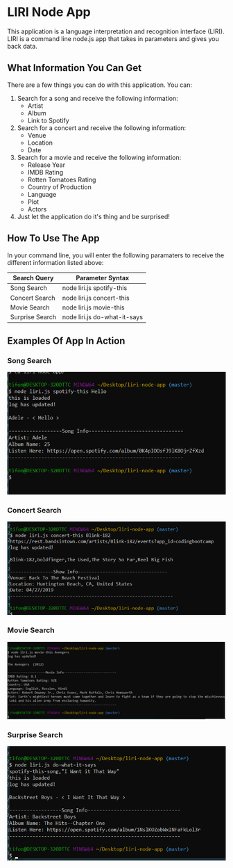 # LIRI Node App
This application is a language interpretation and recognition interface (LIRI). LIRI is a command line node.js app that takes in parameters and gives you back data.

## What Information You Can Get
There are a few things you can do with this application. You can:
1. Search for a song and receive the following information:
    * Artist
    * Album
    * Link to Spotify
2. Search for a concert and receive the following information:
    * Venue
    * Location
    * Date
3. Search for a movie and receive the following information:
    * Release Year
    * IMDB Rating
    * Rotten Tomatoes Rating
    * Country of Production
    * Language
    * Plot
    * Actors
4. Just let the application do it's thing and be surprised!

## How To Use The App
In your command line, you will enter the following paramaters to receive the different information listed above:

Search Query | Parameter Syntax
------------ | ---------------
Song Search | node liri.js spotify-this
Concert Search | node liri.js concert-this
Movie Search | node liri.js movie-this
Surprise Search |  node liri.js do-what-it-says

## Examples Of App In Action
### Song Search
![Song Search](/spotify-this.png)


### Concert Search
![Concert Search](/concert-this.png)


### Movie Search
![Movie Search](/movie-this.png)


### Surprise Search
![Surprise Search](/do-what-it-says.png)
